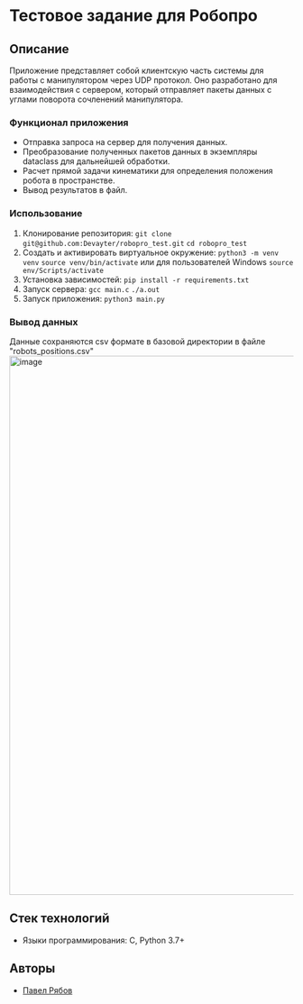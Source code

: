 # Тестовое задание для Робопро

## Описание

Приложение представляет собой клиентскую часть системы для работы с манипулятором через UDP протокол. Оно разработано для взаимодействия с сервером, который отправляет пакеты данных с углами поворота сочленений манипулятора.

### Функционал приложения

* Отправка запроса на сервер для получения данных.
* Преобразование полученных пакетов данных в экземпляры dataclass для дальнейшей обработки.
* Расчет прямой задачи кинематики для определения положения робота в пространстве.
* Вывод результатов в файл.

### Использование

1. Клонирование репозитория:
`git clone git@github.com:Devayter/robopro_test.git`
`cd robopro_test`
2. Cоздать и активировать виртуальное окружение:
`python3 -m venv venv`
`source venv/bin/activate`
или для пользователей Windows
`source env/Scripts/activate`
3. Установка зависимостей:
`pip install -r requirements.txt`
4. Запуск сервера:
`gcc main.c`
`./a.out`
5. Запуск приложения:
`python3 main.py`

### Вывод данных

Данные сохраняются csv формате в базовой директории в файле "robots_positions.csv"
<img width="957" alt="image" src="https://github.com/Devayter/robopro_test/assets/103175986/456d9831-f48d-4889-9c41-3c863f3ea5e9">


## Стек технологий

* Языки программирования: С, Python 3.7+

## Авторы

* [Павел Рябов](https://github.com/Devayter/)
